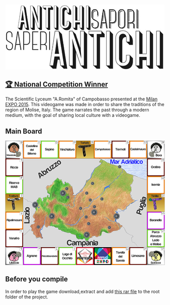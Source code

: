 ![logo image](docs/assa-inverted.jpg)

## [🏆 National Competition Winner](http://www.ansa.it/molise/notizie/2015/05/24/gioco-delloca-in-chiave-molisana_0bd04e70-8487-475a-a7ed-bc67d2b0e438.html)
The Scientific Lyceum "A.Romita" of Campobasso
presented at the [Milan EXPO 2015](https://en.wikipedia.org/wiki/Expo_2015). This videogame was made
in order to share the traditions of the region of Molise, Italy. The game narrates the past through a modern
medium, with the goal of sharing local culture with a videogame.

## Main Board
![main board](docs/tabellone.png)

## Before you compile

In order to play the game download,extract and add [this rar file](https://drive.google.com/open?id=1tiRANkaawlPL7cTxHsJwYtwg6FK2jLDv) to the root folder of the project.
